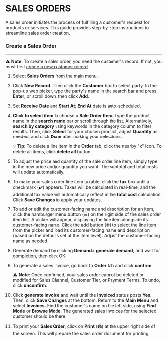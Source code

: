 
# SALES ORDERS

A sales order initiates the process of fulfilling a customer's request for products or services. This guide provides step-by-step instructions to streamline sales order creation.
### Create a Sales Order
______________________
⚠️ **Note**: To create a sales order, you need the customer's record. If not, you must first [create a new customer record](https://github.com/Fx-Professional-Services/HorizonDocs/blob/sales_order/Horizon%20User%20Guide/03%20Customers/Create%20a%20New%20Customer%20Record.md).

1. Select **Sales Orders** from the main menu. 

2. Click **New Record**. Then click the **Customer** box to select party. In the pop-up web picker, type the party's name in the search bar and press **Enter**, or scroll down, then click **Add**.

3. Set **Receive** **Date** and **Start At**; **End At** date is auto-scheduled.

4. **Click to select item** to choose a **Sale Order Item**. Type the product name in the **search name** bar or scroll through the list. Alternatively, **search by category** using keywords in the category column to filter results. Then, click **Select** for your chosen product, adjust **Quantity** as needed, and click **Done** after making your selections. 

	 💡 **Tip**: To delete a line item in the **Order** tab,  click the nearby "x" icon. To delete all items, click **delete all** button.

5. To adjust the price and quantity of the sale order line item, simply type in the new price and/or quantity you want. The subtotal and total costs will update automatically.

6. To make your sales order line item taxable, click the **tax** box until a checkmark (✔️) appears. Taxes will be calculated in real-time, and the additional tax value will automatically reflect in the **total cost** calculation. Click **Save Changes** to apply your updates. 

7. To add or edit the customer-facing name and description for an item, click the hamburger menu button (☰) on the right side of the sales order item list. A picker will appear, displaying the line item alongside its customer-facing name. Click the add button (✚) to select the line item from the picker and load its customer-facing name and description (based on the defaults set at the item level). Adjust the customer-facing name as needed.

8. Generate demand by clicking **Demand**> **generate demand**, and wait for completion, then click OK. 

9. To generate a sales invoice, go back to **Order** tab and click **confirm**. 

	⚠️ **Note**: Once confirmed, your sales order cannot be deleted or modified for Sales Channel, Customer Tier, or Payment Terms. To undo, click **unconfirm**.

10. Click **generate invoice** and wait until the **Invoiced** status posts **Yes**. Then, click **Save Changes** at the bottom. Return to the **Main Menu** and select **Invoices.** Find the customer's name on the left side, using **Find Mode** or **Browse Mode**. The generated sales invoices for the selected customer should be there. 

11. To print your **Sales Order**, click on **Print** (🖨️) at the upper right side of the screen. This will prepare the sales order document for printing.